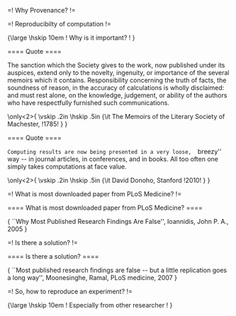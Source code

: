 
=! Why Provenance? !=

=! Reproducibilty of computation !=

{\large \hskip 10em ! Why is it important? ! }


==== Quote ====

The sanction which the Society gives to the work, now published under its auspices, extend only to the novelty, ingenuity, or importance of the several memoirs which it contains.  Responsibility concerning the truth of facts, the soundness of reason, in the accuracy of calculations is wholly disclaimed: and must rest alone, on the knowledge, judgement, or ability of the authors who have respectfully furnished such communications.

\only<2>{
\vskip .2in
\hskip .5in {\it The Memoirs of the Literary Society of Machester, !1785! }
}


==== Quote ====

 ``Computing results are now being presented in a very loose,  ``breezy'' way -- in journal articles, in conferences, and in books. All too often one simply takes computations at face value. 

\only<2>{
\vskip .2in
\hskip .5in {\it David Donoho, Stanford  !2010! }
}


=! What is most downloaded paper from PLoS Medicine? !=

==== What is most downloaded paper from PLoS Medicine? ====

{ ``Why Most Published Research Findings Are False'', Ioannidis, John P. A., 2005 }

=! Is there a solution? !=

==== Is there a solution? ====

{ ``Most published research findings are false -- but a little replication goes a long way'',
  Moonesinghe, Ramal,  PLoS medicine, 2007 }


=! So, how to reproduce an experiment? !=

{\large \hskip 10em ! Especially from other researcher ! }
